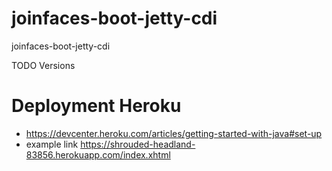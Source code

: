 # joinfaces-boot-jetty-cdi
joinfaces-boot-jetty-cdi


TODO Versions


# Deployment Heroku
- https://devcenter.heroku.com/articles/getting-started-with-java#set-up
- example link https://shrouded-headland-83856.herokuapp.com/index.xhtml